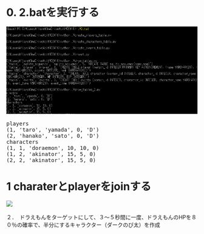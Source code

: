 # 0. 2.batを実行する

<img src="2bat.png">

<pre>
players
(1, 'taro', 'yamada', 0, 'D')
(2, 'hanako', 'sato', 0, 'D')
characters
(1, 1, 'doraemon', 10, 10, 0)
(1, 2, 'akinator', 15, 5, 0)
(2, 2, 'akinator', 15, 5, 0)
</pre>

# 1 charaterとplayerをjoinする

<img src="join-result.png">


２．　ドラえもんをターゲットにして、３～５秒間に一度、ドラえもんのHPを８０％の確率で、半分にするキャラクター（ダークのび太）を作成
